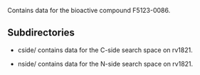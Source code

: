 Contains data for the bioactive compound F5123-0086.

## Subdirectories

- cside/ contains data for the C-side search space on rv1821.

- nside/ contains data for the N-side search space on rv1821.

